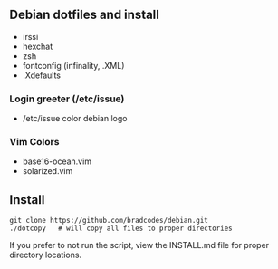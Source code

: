 ## Debian dotfiles and install
* irssi
* hexchat
* zsh
* fontconfig (infinality, .XML)
* .Xdefaults

### Login greeter (/etc/issue)
* /etc/issue color debian logo

### Vim Colors
* base16-ocean.vim
* solarized.vim

## Install
	git clone https://github.com/bradcodes/debian.git
	./dotcopy	# will copy all files to proper directories

If you prefer to not run the script, view the INSTALL.md file for proper
directory locations.
